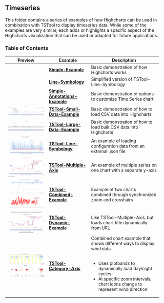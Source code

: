 ## Timeseries

This folder contains a series of examples of how Highcharts can be used in combination with TSTool to display timeseries data.  While some of the examples are very similar, each adds or highlights a specific aspect of the Highcharts visualization that can be used or adapted for future applications.

### Table of Contents

| Preview | Example                    | Description                                                             |
|---------|----------------------------|-------------------------------------------------------------------------|
|                                          | **[Simple-Example](simple-example)**             | Basic demonstration of how Highcharts works                             |
|                                          | **[Line-Symbology](line-symbology)**             | Simplified version of TSTool-Line-Symbology                             |
|                                          | **[Simple-Annotations-Example](simple-annotations-example)** | Basic demonstration of options to customize Time Series chart           |
|![](README-docs/TSTool-Small-Data-Example.png)| **[TSTool-Small-Data-Example](TSTool-Small-Data-Example)**  | Basic demonstration of how to load CSV data into Highcharts             |
|![](README-docs/TSTool-Large-Data-Example.png)| **[TSTool-Large-Data-Example](TSTool-Large-Data-Example)**  | Basic demonstration of how to load bulk CSV data into Highcharts        |
|![](README-docs/TS-Tool-Line-Symbology.png)| **[TSTool-Line-Symbology](TSTool-Line-Symbology)**      | An example of loading configuration data from an external .json file    |
|![](README-docs/TS-Tool-Multiple-Axis.png)| **[TSTool-Multiple-Axis](TSTool-Multiple-Axis)**       | An example of multiple series on one chart with a separate y-axis       |
|![](README-docs/TS-Tool-Combined-Example.png)| **[TSTool-Combined-Example](TSTool-Combined-Example)**    | Example of two charts combined through synchronized zoom and crosshairs |
|![](README-docs/TS-Tool-Dynamic-Example.png)| **[TSTool-Dynamic-Example](TSTool-Dynamic-Example)**     | Like TSTool-Multiple-Axis, but loads chart title dynamically from URL   |
|![](README-docs/TS-Tool-Category-Axis.png)| **[TSTool-Category-Axis](TSTool-Category-Axis)**       | Combined chart example that shows different ways to display wind data <br><br> <ul><li>Uses plotbands to dynamically load day/night cycles</li><li>At specific zoom intervals, chart icons change to represent wind direction</li></ul>|
